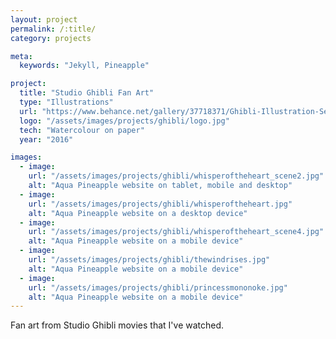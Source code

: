 ```yaml
---
layout: project
permalink: /:title/
category: projects

meta:
  keywords: "Jekyll, Pineapple"

project:
  title: "Studio Ghibli Fan Art"
  type: "Illustrations"
  url: "https://www.behance.net/gallery/37718371/Ghibli-Illustration-Series"
  logo: "/assets/images/projects/ghibli/logo.jpg"
  tech: "Watercolour on paper"
  year: "2016"

images:
  - image:
    url: "/assets/images/projects/ghibli/whisperoftheheart_scene2.jpg"
    alt: "Aqua Pineapple website on tablet, mobile and desktop"
  - image:
    url: "/assets/images/projects/ghibli/whisperoftheheart.jpg"
    alt: "Aqua Pineapple website on a desktop device"
  - image:
    url: "/assets/images/projects/ghibli/whisperoftheheart_scene4.jpg"
    alt: "Aqua Pineapple website on a mobile device"
  - image:
    url: "/assets/images/projects/ghibli/thewindrises.jpg"
    alt: "Aqua Pineapple website on a mobile device"
  - image:
    url: "/assets/images/projects/ghibli/princessmononoke.jpg"
    alt: "Aqua Pineapple website on a mobile device"
---
```


<p>Fan art from Studio Ghibli movies that I've watched.</p>
